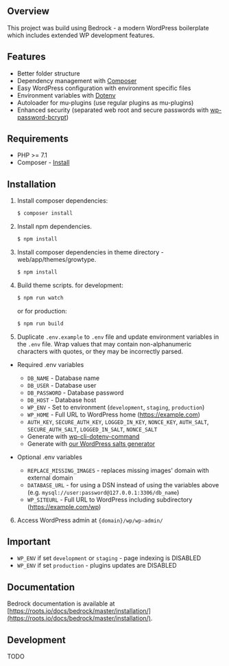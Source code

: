## Overview

This project was build using Bedrock - a modern WordPress boilerplate which includes extended WP development features.

## Features

- Better folder structure
- Dependency management with [Composer](https://getcomposer.org)
- Easy WordPress configuration with environment specific files
- Environment variables with [Dotenv](https://github.com/vlucas/phpdotenv)
- Autoloader for mu-plugins (use regular plugins as mu-plugins)
- Enhanced security (separated web root and secure passwords with [wp-password-bcrypt](https://github.com/roots/wp-password-bcrypt))

## Requirements

- PHP >= 7.1
- Composer - [Install](https://getcomposer.org/doc/00-intro.md#installation-linux-unix-osx)

## Installation

1. Install composer dependencies:
   ```sh
   $ composer install
   ```
2. Install npm dependencies.
   ```sh
   $ npm install
   ```
3. Install composer dependencies in theme directory - web/app/themes/growtype.
   ```sh
   $ npm install
   ```
4. Build theme scripts.
   for development:
   ```sh
   $ npm run watch
   ```
   or for production:
   ```sh
   $ npm run build
   ```
5. Duplicate `.env.example` to `.env` file and update environment variables in the `.env` file. Wrap values that may contain non-alphanumeric characters with quotes, or they may be incorrectly parsed.

- Required .env variables
  - `DB_NAME` - Database name
  - `DB_USER` - Database user
  - `DB_PASSWORD` - Database password
  - `DB_HOST` - Database host
  - `WP_ENV` - Set to environment (`development`, `staging`, `production`)
  - `WP_HOME` - Full URL to WordPress home (https://example.com)
  - `AUTH_KEY`, `SECURE_AUTH_KEY`, `LOGGED_IN_KEY`, `NONCE_KEY`, `AUTH_SALT`, `SECURE_AUTH_SALT`, `LOGGED_IN_SALT`, `NONCE_SALT`
  - Generate with [wp-cli-dotenv-command](https://github.com/aaemnnosttv/wp-cli-dotenv-command)
  - Generate with [our WordPress salts generator](https://roots.io/salts.html)

- Optional .env variables
  - `REPLACE_MISSING_IMAGES` - replaces missing images' domain with external domain
  - `DATABASE_URL` - for using a DSN instead of using the variables above (e.g. `mysql://user:password@127.0.0.1:3306/db_name`)
  - `WP_SITEURL` - Full URL to WordPress including subdirectory (https://example.com/wp)

6. Access WordPress admin at `{domain}/wp/wp-admin/`

## Important

- `WP_ENV` if set `development` or `staging` - page indexing is DISABLED
- `WP_ENV` if set `production` - plugins updates are DISABLED

## Documentation

Bedrock documentation is available at [https://roots.io/docs/bedrock/master/installation/](https://roots.io/docs/bedrock/master/installation/).

## Development

TODO


